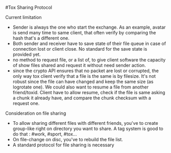 #Tox Sharing Protocol

Current limitation

* Sender is always the one who start the exchange. As an example, avatar is send many time to same client, that often verify by comparing the hash that's a different one.
* Both sender and receiver have to save state of their file queue in case of connection lost or client close. No standard for the save state is provided yet.
* no method to request file, or a list of, to give client software the capacity of show files shared and request it without need sender action.
* since the crypto API ensures that no packet are lost or corrupted, the only way tox client verify that a file is the same is by filesize. It's not robust since the file can have changed and keep the same size (as logrotate one). We could also want to resume a file from another friend/toxid. Client have to allow resume, check if the file is same asking a chunk it already have, and compare the chunk checksum with a request one.


Consideration on file sharing

* To allow sharing different files with different friends, you've to create group-like right on directory you want to share. A tag system is good to do that : #work, #sport, #tox...
* On file-change on disc, you've to rebuild the file list.
* A standard protocol for file sharing is necessary 

